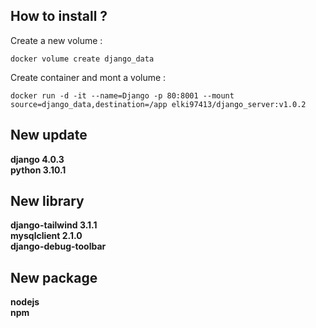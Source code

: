 ## How to install ?

Create a new volume :

    docker volume create django_data
    
Create container and mont a volume :
 
    docker run -d -it --name=Django -p 80:8001 --mount source=django_data,destination=/app elki97413/django_server:v1.0.2

## New update 

**django 4.0.3** \
 **python 3.10.1**

## New library
**django-tailwind 3.1.1** \
**mysqlclient 2.1.0**\
**django-debug-toolbar**

## New package 


**nodejs** \
 **npm**
